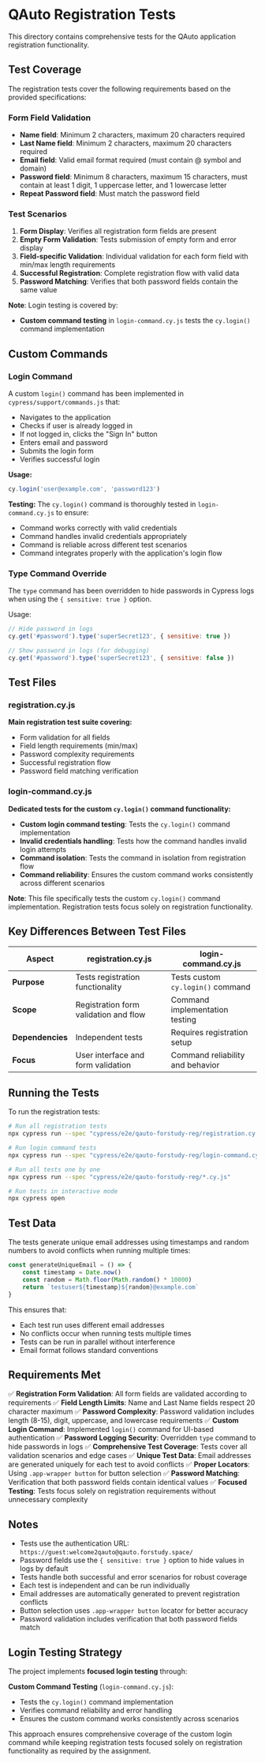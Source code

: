# QAuto Registration Tests

This directory contains comprehensive tests for the QAuto application registration functionality.

## Test Coverage

The registration tests cover the following requirements based on the provided specifications:

### Form Field Validation
- **Name field**: Minimum 2 characters, maximum 20 characters required
- **Last Name field**: Minimum 2 characters, maximum 20 characters required  
- **Email field**: Valid email format required (must contain @ symbol and domain)
- **Password field**: Minimum 8 characters, maximum 15 characters, must contain at least 1 digit, 1 uppercase letter, and 1 lowercase letter
- **Repeat Password field**: Must match the password field

### Test Scenarios
1. **Form Display**: Verifies all registration form fields are present
2. **Empty Form Validation**: Tests submission of empty form and error display
3. **Field-specific Validation**: Individual validation for each form field with min/max length requirements
4. **Successful Registration**: Complete registration flow with valid data
5. **Password Matching**: Verifies that both password fields contain the same value

**Note**: Login testing is covered by:
- **Custom command testing** in `login-command.cy.js` tests the `cy.login()` command implementation

## Custom Commands

### Login Command
A custom `login()` command has been implemented in `cypress/support/commands.js` that:
- Navigates to the application
- Checks if user is already logged in
- If not logged in, clicks the "Sign In" button
- Enters email and password
- Submits the login form
- Verifies successful login

**Usage:**
```javascript
cy.login('user@example.com', 'password123')
```

**Testing:**
The `cy.login()` command is thoroughly tested in `login-command.cy.js` to ensure:
- Command works correctly with valid credentials
- Command handles invalid credentials appropriately
- Command is reliable across different test scenarios
- Command integrates properly with the application's login flow

### Type Command Override
The `type` command has been overridden to hide passwords in Cypress logs when using the `{ sensitive: true }` option.

Usage:
```javascript
// Hide password in logs
cy.get('#password').type('superSecret123', { sensitive: true })

// Show password in logs (for debugging)
cy.get('#password').type('superSecret123', { sensitive: false })
```

## Test Files

### registration.cy.js
**Main registration test suite covering:**
- Form validation for all fields
- Field length requirements (min/max)
- Password complexity requirements
- Successful registration flow
- Password field matching verification

### login-command.cy.js
**Dedicated tests for the custom `cy.login()` command functionality:**
- **Custom login command testing**: Tests the `cy.login()` command implementation
- **Invalid credentials handling**: Tests how the command handles invalid login attempts
- **Command isolation**: Tests the command in isolation from registration flow
- **Command reliability**: Ensures the custom command works consistently across different scenarios

**Note**: This file specifically tests the custom `cy.login()` command implementation. Registration tests focus solely on registration functionality.

## Key Differences Between Test Files

| Aspect | registration.cy.js | login-command.cy.js |
|--------|-------------------|---------------------|
| **Purpose** | Tests registration functionality | Tests custom `cy.login()` command |
| **Scope** | Registration form validation and flow | Command implementation testing |
| **Dependencies** | Independent tests | Requires registration setup |
| **Focus** | User interface and form validation | Command reliability and behavior |

## Running the Tests

To run the registration tests:

```bash
# Run all registration tests
npx cypress run --spec "cypress/e2e/qauto-forstudy-reg/registration.cy.js"

# Run login command tests
npx cypress run --spec "cypress/e2e/qauto-forstudy-reg/login-command.cy.js"

# Run all tests one by one
npx cypress run --spec "cypress/e2e/qauto-forstudy-reg/*.cy.js"

# Run tests in interactive mode
npx cypress open
```

## Test Data

The tests generate unique email addresses using timestamps and random numbers to avoid conflicts when running multiple times:

```javascript
const generateUniqueEmail = () => {
    const timestamp = Date.now()
    const random = Math.floor(Math.random() * 10000)
    return `testuser${timestamp}${random}@example.com`
}
```

This ensures that:
- Each test run uses different email addresses
- No conflicts occur when running tests multiple times
- Tests can be run in parallel without interference
- Email format follows standard conventions

## Requirements Met

✅ **Registration Form Validation**: All form fields are validated according to requirements
✅ **Field Length Limits**: Name and Last Name fields respect 20 character maximum
✅ **Password Complexity**: Password validation includes length (8-15), digit, uppercase, and lowercase requirements
✅ **Custom Login Command**: Implemented `login()` command for UI-based authentication
✅ **Password Logging Security**: Overridden `type` command to hide passwords in logs
✅ **Comprehensive Test Coverage**: Tests cover all validation scenarios and edge cases
✅ **Unique Test Data**: Email addresses are generated uniquely for each test to avoid conflicts
✅ **Proper Locators**: Using `.app-wrapper button` for button selection
✅ **Password Matching**: Verification that both password fields contain identical values
✅ **Focused Testing**: Tests focus solely on registration requirements without unnecessary complexity

## Notes

- Tests use the authentication URL: `https://guest:welcome2qauto@qauto.forstudy.space/`
- Password fields use the `{ sensitive: true }` option to hide values in logs by default
- Tests handle both successful and error scenarios for robust coverage
- Each test is independent and can be run individually
- Email addresses are automatically generated to prevent registration conflicts
- Button selection uses `.app-wrapper button` locator for better accuracy
- Password validation includes verification that both password fields match

## Login Testing Strategy

The project implements **focused login testing** through:

**Custom Command Testing** (`login-command.cy.js`):
- Tests the `cy.login()` command implementation
- Verifies command reliability and error handling
- Ensures the custom command works consistently across scenarios

This approach ensures comprehensive coverage of the custom login command while keeping registration tests focused solely on registration functionality as required by the assignment.
